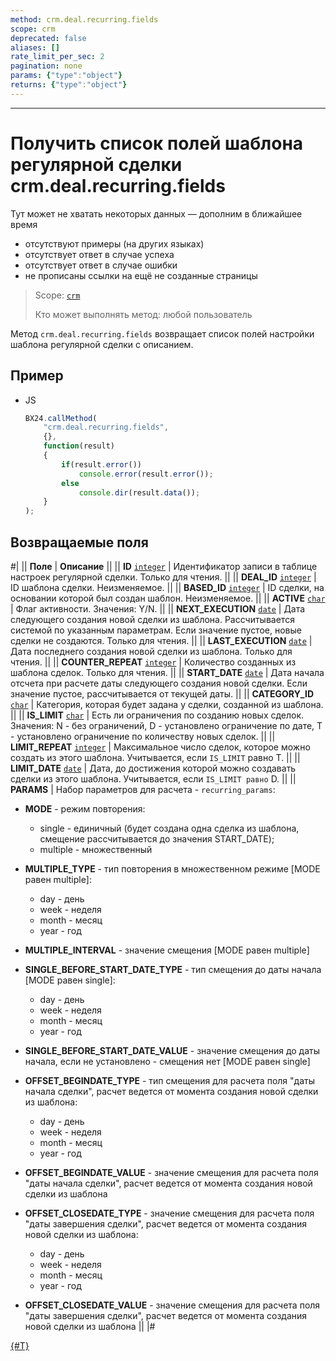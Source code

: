 ```yaml
---
method: crm.deal.recurring.fields
scope: crm
deprecated: false
aliases: []
rate_limit_per_sec: 2
pagination: none
params: {"type":"object"}
returns: {"type":"object"}
---
```



---

# Получить список полей шаблона регулярной сделки crm.deal.recurring.fields



Тут может не хватать некоторых данных — дополним в ближайшее время







- отсутствуют примеры (на других языках)
- отсутствует ответ в случае успеха
- отсутствует ответ в случае ошибки
- не прописаны ссылки на ещё не созданные страницы





> Scope: [`crm`](../../../scopes/permissions.md)
>
> Кто может выполнять метод: любой пользователь

Метод `crm.deal.recurring.fields` возвращает список полей настройки шаблона регулярной сделки c описанием.

## Пример



- JS

    ```js
    BX24.callMethod(
        "crm.deal.recurring.fields",
        {},
        function(result)
        {
            if(result.error())
                console.error(result.error());
            else
                console.dir(result.data());
        }
    );
    ```





## Возвращаемые поля

#|
|| **Поле** | **Описание** ||
|| **ID**
[`integer`](../../../data-types.md) | Идентификатор записи в таблице настроек регулярной сделки. Только для чтения. ||
|| **DEAL_ID**
[`integer`](../../../data-types.md) | ID шаблона сделки. Неизменяемое. ||
|| **BASED_ID**
[`integer`](../../../data-types.md) | ID сделки, на основании которой был создан шаблон. Неизменяемое. ||
|| **ACTIVE**
[`char`](../../../data-types.md) | Флаг активности. Значения: Y/N. ||
|| **NEXT_EXECUTION**
[`date`](../../../data-types.md) | Дата следующего создания новой сделки из шаблона. Рассчитывается системой по указанным параметрам. Если значение пустое, новые сделки не создаются. Только для чтения. ||
|| **LAST_EXECUTION**
[`date`](../../../data-types.md) | Дата последнего создания новой сделки из шаблона. Только для чтения. ||
|| **COUNTER_REPEAT**
[`integer`](../../../data-types.md) | Количество созданных из шаблона сделок. Только для чтения. ||
|| **START_DATE**
[`date`](../../../data-types.md) | Дата начала отсчета при расчете даты следующего создания новой сделки. Если значение пустое, рассчитывается от текущей даты. ||
|| **CATEGORY_ID**
[`char`](../../../data-types.md) | Категория, которая будет задана у сделки, созданной из шаблона. ||
|| **IS_LIMIT**
[`char`](../../../data-types.md) | Есть ли ограничения по созданию новых сделок. Значения: N - без ограничений, D - установлено ограничение по дате, T - установлено ограничение по количеству новых сделок. ||
|| **LIMIT_REPEAT**
[`integer`](../../../data-types.md) | Максимальное число сделок, которое можно создать из этого шаблона. Учитывается, если `IS_LIMIT` равно T. ||
|| **LIMIT_DATE**
[`date`](../../../data-types.md) | Дата, до достижения которой можно создавать сделки из этого шаблона. Учитывается, если `IS_LIMIT равно` D. ||
|| **PARAMS** | Набор параметров для расчета - `recurring_params`:

- **MODE** - режим повторения:
    - single - единичный (будет создана одна сделка из шаблона, смещение рассчитывается до значения START_DATE);
    - multiple - множественный

- **MULTIPLE_TYPE** - тип повторения в множественном режиме [MODE равен multiple]:
    - day - день
    - week - неделя
    - month - месяц
    - year - год

- **MULTIPLE_INTERVAL** - значение смещения [MODE равен multiple]

- **SINGLE_BEFORE_START_DATE_TYPE** - тип смещения до даты начала [MODE равен single]:
    - day - день
    - week - неделя
    - month - месяц
    - year - год

- **SINGLE_BEFORE_START_DATE_VALUE** - значение смещения до даты начала, если не установлено - смещения нет [MODE равен single]

- **OFFSET_BEGINDATE_TYPE** - тип смещения для расчета поля "даты начала сделки", расчет ведется от момента создания новой сделки из шаблона:
    - day - день
    - week - неделя
    - month - месяц
    - year - год

- **OFFSET_BEGINDATE_VALUE** - значение смещения для расчета поля "даты начала сделки", расчет ведется от момента создания новой сделки из шаблона

- **OFFSET_CLOSEDATE_TYPE** - значение смещения для расчета поля "даты завершения сделки", расчет ведется от момента создания новой сделки из шаблона:
    - day - день
    - week - неделя
    - month - месяц
    - year - год

- **OFFSET_CLOSEDATE_VALUE** - значение смещения для расчета поля "даты завершения сделки", расчет ведется от момента создания новой сделки из шаблона ||
|#




[{#T}](./crm-deal-recurring-add.md)



